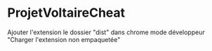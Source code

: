 # ProjetVoltaireCheat

Ajouter l'extension le dossier "dist" dans chrome mode développeur "Charger l'extension non empaquetée"

